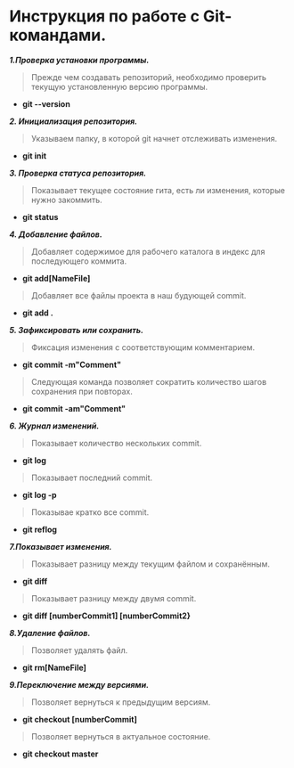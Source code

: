 
# Инструкция по работе с Git-командами.

***1.Проверка установки программы.***

>Прежде чем создавать репозиторий, необходимо проверить текущую установленную версию программы.

* **git --version**

***2. Инициализация репозитория.***

>Указываем папку, в которой git начнет отслеживать изменения.

* **git init**

***3. Проверка статуса репозитория.***

>Показывает текущее состояние гита, есть ли изменения, которые нужно закоммить.

* **git status**

***4. Добавление файлов.***

>Добавляет содержимое для рабочего каталога в индекс для последующего коммита.

* **git add[NameFile]**

>Добавляет все файлы проекта в наш будующей commit.

* **git add .**

***5. Зафиксировать или сохранить.***

>Фиксация изменения с соответствующим комментарием.

* **git commit -m"Comment"**

>Следующая команда позволяет сократить количество шагов сохранения при повторах.

* **git commit -am"Comment"**

***6. Журнал изменений.*** 

>Показывает количество нескольких  commit.

* **git log**

>Показывает последний commit.

* **git log -p**

>Показывае кратко все commit.

* **git reflog**

***7.Показывает изменения.***

>Показывает разницу между текущим файлом и сохранённым.

* **git diff**

>Показывает разницу между двумя commit.

* **git diff [numberCommit1] [numberCommit2}**

***8.Удаление файлов.***

>Позволяет удалять файл.

* **git rm[NameFile]**

***9.Переключение между версиями.***

>Позволяет вернуться к предыдущим версиям.

* **git checkout [numberCommit]**

>Позволяет вернуться в актуальное состояние.

* **git checkout master**